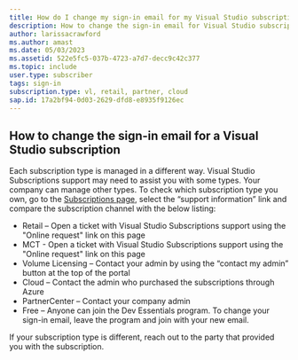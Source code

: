 ```yaml
---
title: How do I change my sign-in email for my Visual Studio subscription?
description: How to change the sign-in email for Visual Studio subscriptions
author: larissacrawford
ms.author: amast
ms.date: 05/03/2023
ms.assetid: 522e5fc5-037b-4723-a7d7-decc9c42c377
ms.topic: include
user.type: subscriber
tags: sign-in
subscription.type: vl, retail, partner, cloud
sap.id: 17a2bf94-0d03-2629-dfd8-e8935f9126ec
---
```


## How to change the sign-in email for a Visual Studio subscription
Each subscription type is managed in a different way. Visual Studio Subscriptions support may need to assist you with some types.  Your company can manage other types. To check which subscription type you own, go to the [Subscriptions page](https://my.visualstudio.com/subscriptions), select the “support information” link and compare the subscription channel with the below listing:

+ Retail – Open a ticket with Visual Studio Subscriptions support using the "Online request" link on this page
+ MCT - Open a ticket with Visual Studio Subscriptions support using the "Online request" link on this page
+ Volume Licensing – Contact your admin by using the “contact my admin” button at the top of the portal
+ Cloud – Contact the admin who purchased the subscriptions through Azure
+ PartnerCenter – Contact your company admin
+ Free – Anyone can join the Dev Essentials program.  To change your sign-in email, leave the program and join with your new email. 

If your subscription type is different, reach out to the party that provided you with the subscription.